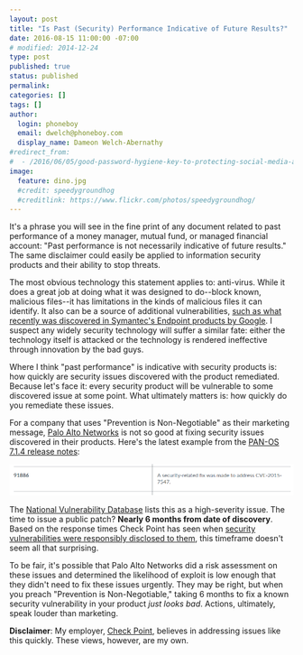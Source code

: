 ```yaml
---
layout: post
title: "Is Past (Security) Performance Indicative of Future Results?"
date: 2016-08-15 11:00:00 -07:00
# modified: 2014-12-24
type: post
published: true
status: published
permalink: 
categories: []
tags: []
author:
  login: phoneboy
  email: dwelch@phoneboy.com
  display_name: Dameon Welch-Abernathy
#redirect_from:
#  - /2016/06/05/good-password-hygiene-key-to-protecting-social-media-accounts/
image:
  feature: dino.jpg
  #credit: speedygroundhog
  #creditlink: https://www.flickr.com/photos/speedygroundhog/
---
```

It's a phrase you will see in the fine print of any document related to past performance of a money manager, mutual fund, or managed financial account: "Past performance is not necessarily indicative of future results." The same disclaimer could easily be applied to information security products and their ability to stop threats. 

The most obvious technology this statement applies to: anti-virus. While it does a great job at doing what it was designed to do--block known, malicious files--it has limitations in the kinds of malicious files it can identify. It also can be a source of additional vulnerabilities, [such as what recently was discovered in Symantec's Endpoint products by Google](http://www.scmagazine.com/vulnerabilities-in-symantec-products-create-worst-case-scenario-users-urged-to-update/article/506853/). I suspect any widely security technology will suffer a similar fate: either the technology itself is attacked or the technology is rendered ineffective through innovation by the bad guys.

Where I think "past performance" is indicative with security products is: how quickly are security issues discovered with the product remediated. Because let's face it: every security product will be vulnerable to some discovered issue at some point. What ultimately matters is: how quickly do you remediate these issues. 

For a company that uses "Prevention is Non-Negotiable" as their marketing message, [Palo Alto Networks](http://paloaltonetworks.security) is not so good at fixing security issues discovered in their products. Here's the latest example from the [PAN-OS 7.1.4 release notes](https://www.paloaltonetworks.com/documentation/71/pan-os/pan-os-release-notes/pan-os-7-1-4-addressed-issues#91886):

![PAN OS 7.1.4 Fixed CVE](/images/panos-714-cve.png)

The [National Vulnerability Database](https://web.nvd.nist.gov/view/vuln/detail?vulnId=CVE-2015-7547) lists this as a high-severity issue. The time to issue a public patch? **Nearly 6 months from date of discovery**. Based on the response times Check Point has seen when [security vulnerabilities were responsibly disclosed to them](https://www.checkpoint.com/3rd-party-security-vulnerabilities-advisories/), this timeframe doesn't seem all that surprising.

To be fair, it's possible that Palo Alto Networks did a risk assessment on these issues and determined the likelihood of exploit is low enough that they didn't need to fix these issues urgently. They may be right, but when you preach "Prevention is Non-Negotiable," taking 6 months to fix a known security vulnerability in your product *just looks bad*. Actions, ultimately, speak louder than marketing.

**Disclaimer**: My employer, [Check Point](https://www.checkpoint.com), believes in addressing issues like this quickly. These views, however, are my own. 